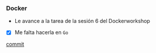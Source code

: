 ### Docker

- Le avance a la tarea de la sesión 6 del Dockerworkshop

- [x] Me falta hacerla en `Go`

[commit](https://github.com/kberlanga/docker-workshop/tree/main/tareas/karlab/tarea-6)

